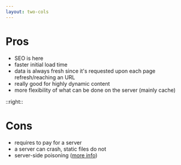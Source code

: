 ```yaml
---
layout: two-cols
---
```


<h1 class="!text-teal-500">Pros</h1>

- SEO is here
- faster initial load time
- data is always fresh since it's requested upon each page refresh/reaching an URL
- really good for highly dynamic content
- more flexibility of what can be done on the server (mainly cache)

::right::
<h1 class="!text-red-500">Cons</h1>

- requires to pay for a server
- a server can crash, static files do not
- server-side poisoning ([more info](https://masteringnuxt.com/blog/nuxt-server-side-rendering-vs-pre-rendering#con-server-side-poisoning))

<!--
show that is reached the backend only once with a CLI example
-->
